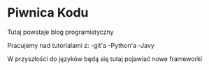 # Piwnica Kodu

Tutaj powstaje blog programistyczny

Pracujemy nad tutorialami z:
-git'a
-Python'a
-Javy

W przyszłości do języków będą się tutaj pojawiać nowe frameworki